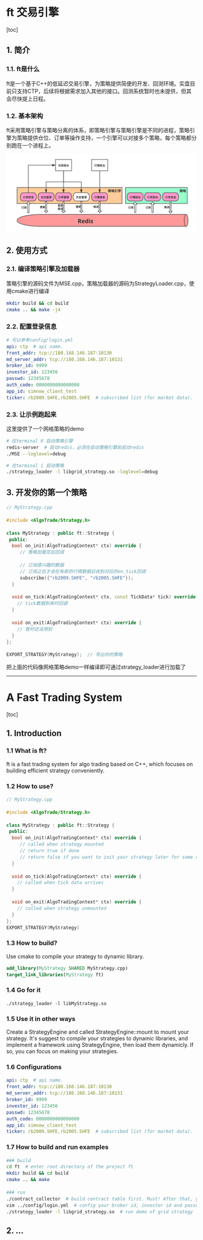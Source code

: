 # ft 交易引擎
[toc]

## 1. 简介
### 1.1. ft是什么
ft是一个基于C++的低延迟交易引擎，为策略提供简便的开发、回测环境。实盘目前只支持CTP，后续将根据需求加入其他的接口。回测系统暂时也未提供，但其会尽快提上日程。

### 1.2. 基本架构
ft采用策略引擎与策略分离的体系，即策略引擎与策略引擎是不同的进程，策略引擎为策略提供仓位、订单等操作支持，一个引擎可以对接多个策略，每个策略都分别跑在一个进程上。

![](img/架构.svg)

## 2. 使用方式
### 2.1. 编译策略引擎及加载器
策略引擎的源码文件为MSE.cpp，策略加载器的源码为StrategyLoader.cpp，使用cmake进行编译
```bash
mkdir build && cd build
cmake .. && make -j4
```

### 2.2. 配置登录信息
```yml
# 可以参考config/login.yml
api: ctp  # api name.
front_addr: tcp://180.168.146.187:10130
md_server_addr: tcp://180.168.146.187:10131
broker_id: 9999
investor_id: 123456
passwd: 12345678
auth_code: 0000000000000000
app_id: simnow_client_test
ticker: rb2009.SHFE,rb2005.SHFE  # subscribed list (for market data).
```

### 2.3. 让示例跑起来
这里提供了一个网格策略的demo
```bash
# 在terminal 0 启动策略引擎
redis-server  # 启动redis，必须在启动策略引擎前启动redis
./MSE --loglevel=debug
```
```bash
# 在terminal 1 启动策略
./strategy_loader -l libgrid_strategy.so -loglevel=debug
```

## 3. 开发你的第一个策略
```c++
// MyStrategy.cpp

#include <AlgoTrade/Strategy.h>

class MyStrategy : public ft::Strategy {
 public:
  bool on_init(AlgoTradingContext* ctx) override {
     // 策略加载完后回调

     // 订阅感兴趣的数据
     // 订阅之后才会在有新的行情数据后收到对应的on_tick回调
     subscribe({"rb2009.SHFE", "rb2005.SHFE"});
  }

  void on_tick(AlgoTradingContext* ctx, const TickData* tick) override {
    // tick数据到来时回调
  }

  void on_exit(AlgoTradingContext* ctx) override {
    // 暂时还没用到
  }
};

EXPORT_STRATEGY(MyStrategy);  // 导出你的策略
```
把上面的代码像网格策略demo一样编译即可通过strategy_loader进行加载了



---
# A Fast Trading System
[toc]
## 1. Introduction
### 1.1 What is ft?
ft is a fast trading system for algo trading based on C++, which focuses on building efficient strategy conveniently.

### 1.2 How to use?
```c++
// MyStrategy.cpp

#include <AlgoTrade/Strategy.h>

class MyStrategy : public ft::Strategy {
 public:
  bool on_init(AlgoTradingContext* ctx) override {
     // called when strategy mounted
     // return true if done
     // return false if you want to init your strategy later for some resources not loaded yet
  }

  void on_tick(AlgoTradingContext* ctx) override {
    // called when tick data arrives
  }

  void on_exit(AlgoTradingContext* ctx) override {
    // called when strategy unmounted
  }
};
EXPORT_STRATEGY(MyStrategy)
```

### 1.3 How to build?
Use cmake to compile your strategy to dynamic library.
```cmake
add_library(MyStrategy SHARED MyStrategy.cpp)
target_link_libraries(MyStrategy ft)
```

### 1.4 Go for it
```
./strategy_loader -l libMyStrategy.so
```

### 1.5 Use it in other ways
Create a StrategyEngine and called StrategyEngine::mount to mount your strategy. It's suggest to compile your strategies to dynamic libraries, and implement a framework using StrategyEngine, then load them dynamicly. If so, you can focus on making your strategies.

### 1.6 Configurations
```yml
api: ctp  # api name.
front_addr: tcp://180.168.146.187:10130
md_server_addr: tcp://180.168.146.187:10131
broker_id: 9999
investor_id: 123456
passwd: 12345678
auth_code: 0000000000000000
app_id: simnow_client_test
ticker: rb2009.SHFE,rb2005.SHFE  # subscribed list (for market data).
```

### 1.7 How to build and run examples
```bash
### build
cd ft  # enter root directory of the project ft
mkdir build && cd build
cmake .. && make

### run
./contract_collector  # build contract table first. Must! After that, you can see contracts.csv in ../config/
vim ../config/login.yml  # config your broker id, investor id and password
./strategy_loader -l libgrid_strategy.so  # run demo of grid strategy
```

## 2. ...
